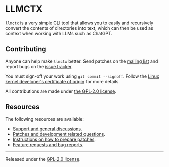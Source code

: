 # LLMCTX

`llmctx` is a very simple CLI tool that allows you to easily and
recursively convert the contents of directories into text, which can
then be used as context when working with LLMs such as ChatGPT.

## Contributing

Anyone can help make `llmctx` better. Send patches on the [mailing
list](https://lists.sr.ht/~jamesponddotco/llmctx-devel) and report bugs
on the [issue tracker](https://todo.sr.ht/~jamesponddotco/llmctx).

You must sign-off your work using `git commit --signoff`. Follow the
[Linux kernel developer's certificate of
origin](https://www.kernel.org/doc/html/latest/process/submitting-patches.html#sign-your-work-the-developer-s-certificate-of-origin)
for more details.

All contributions are made under [the GPL-2.0 license](LICENSE.md).

## Resources

The following resources are available:

- [Support and general discussions](https://lists.sr.ht/~jamesponddotco/llmctx-discuss).
- [Patches and development related questions](https://lists.sr.ht/~jamesponddotco/llmctx-devel).
- [Instructions on how to prepare patches](https://git-send-email.io/).
- [Feature requests and bug reports](https://todo.sr.ht/~jamesponddotco/llmctx).

---

Released under the [GPL-2.0 license](LICENSE.md).
